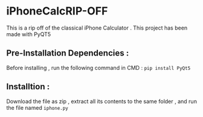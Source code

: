 []("")
# iPhoneCalcRIP-OFF
This is a rip off of the classical iPhone Calculator . This project has been made with PyQT5

## Pre-Installation Dependencies :
Before installing , run the following command in CMD : `pip install PyQt5`

## Installtion :
Download the file as zip , extract all its contents to the same folder , and run the file named `iphone.py`

